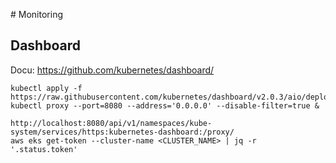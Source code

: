 # Monitoring

## Dashboard

Docu: https://github.com/kubernetes/dashboard/

```
kubectl apply -f https://raw.githubusercontent.com/kubernetes/dashboard/v2.0.3/aio/deploy/recommended.yaml
kubectl proxy --port=8080 --address='0.0.0.0' --disable-filter=true &
```

```
http://localhost:8080/api/v1/namespaces/kube-system/services/https:kubernetes-dashboard:/proxy/
aws eks get-token --cluster-name <CLUSTER_NAME> | jq -r '.status.token'
```
